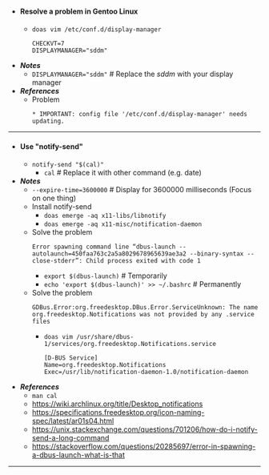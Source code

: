 - #### Resolve a problem in Gentoo Linux
    - `doas vim /etc/conf.d/display-manager`
      ```
      CHECKVT=7
      DISPLAYMANAGER="sddm"
      ```
- ***Notes***
    - `DISPLAYMANAGER="sddm"` # Replace the *sddm* with your display manager
- ***References***
    - Problem
      ```
      * IMPORTANT: config file '/etc/conf.d/display-manager' needs updating.
      ```
- ---
- #### Use "notify-send"
    - `notify-send "$(cal)"`
        - `cal` # Replace it with other command (e.g. date)
- ***Notes***
    - `--expire-time=3600000` # Display for 3600000 milliseconds (Focus on one thing)
    - Install notify-send
        - `doas emerge -aq x11-libs/libnotify`
        - `doas emerge -aq x11-misc/notification-daemon`
    - Solve the problem
      ```
      Error spawning command line “dbus-launch --autolaunch=450faa763c2a5a8029678965639ae3a2 --binary-syntax --close-stderr”: Child process exited with code 1
      ```
        - `export $(dbus-launch)` # Temporarily
        - `echo 'export $(dbus-launch)' >> ~/.bashrc` # Permanently
    - Solve the problem
      ```
      GDBus.Error:org.freedesktop.DBus.Error.ServiceUnknown: The name org.freedesktop.Notifications was not provided by any .service files
      ```
        - `doas vim /usr/share/dbus-1/services/org.freedesktop.Notifications.service`
          ```
          [D-BUS Service]
          Name=org.freedesktop.Notifications
          Exec=/usr/lib/notification-daemon-1.0/notification-daemon
          ```
- ***References***
    - `man cal`
    - https://wiki.archlinux.org/title/Desktop_notifications
    - https://specifications.freedesktop.org/icon-naming-spec/latest/ar01s04.html
    - https://unix.stackexchange.com/questions/701206/how-do-i-notify-send-a-long-command
    - https://stackoverflow.com/questions/20285697/error-in-spawning-a-dbus-launch-what-is-that
- ---
